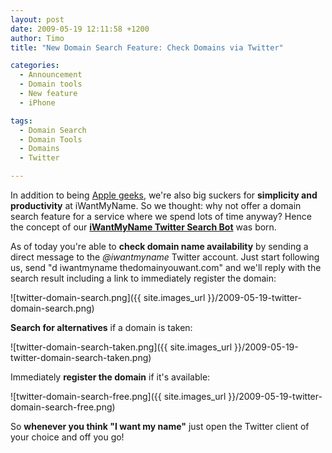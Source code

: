 ```yaml
---
layout: post
date: 2009-05-19 12:11:58 +1200
author: Timo
title: "New Domain Search Feature: Check Domains via Twitter"

categories:
  - Announcement
  - Domain tools
  - New feature
  - iPhone

tags:
  - Domain Search
  - Domain Tools
  - Domains
  - Twitter

---
```


In addition to being [Apple geeks](https://iwantmyname.com/iphone), we're also big suckers for **simplicity and productivity** at iWantMyName. So we thought: why not offer a domain search feature for a service where we spend lots of time anyway? Hence the concept of our [**iWantMyName Twitter Search Bot**](https://twitter.com/iwantmyname) was born.

As of today you're able to **check domain name availability** by sending a direct message to the _@iwantmyname_ Twitter account. Just start following us, send "d iwantmyname thedomainyouwant.com" and we'll reply with the search result including a link to immediately register the domain:

![twitter-domain-search.png]({{ site.images_url }}/2009-05-19-twitter-domain-search.png)

**Search for alternatives** if a domain is taken:

![twitter-domain-search-taken.png]({{ site.images_url }}/2009-05-19-twitter-domain-search-taken.png)

Immediately **register the domain** if it's available:

 ![twitter-domain-search-free.png]({{ site.images_url }}/2009-05-19-twitter-domain-search-free.png)

So **whenever you think "I want my name"** just open the Twitter client of your choice and off you go!
